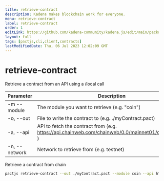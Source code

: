 ```yaml
---
title: retrieve-contract
description: Kadena makes blockchain work for everyone.
menu: retrieve-contract
label: retrieve-contract
order: 1
editLink: https://github.com/kadena-community/kadena.js/edit/main/packages/tools/pactjs-cli/README.md
layout: full
tags: [pactjs,cli,client,contracts]
lastModifiedDate: Thu, 06 Jul 2023 12:02:09 GMT
---
```

# retrieve-contract

Retrieve a contract from an API using a /local call

| **Parameter** | **Description**                                                                                         | **Required** | **Default value**             |
| ------------- | ------------------------------------------------------------------------------------------------------- | ------------ | ----------------------------- |
| -m --module   | The module you want to retrieve (e.g. "coin")                                                           | Yes          |                               |
| -o, --out     | File to write the contract to (e.g. ./myContract.pact)                                                  | Yes          |                               |
| -a, --api     | API to fetch the contract from (e.g. [https://api.chainweb.com/chainweb/0.0/mainnet01/chain/8/pact ](https://api.chainweb.com/chainweb/0.0/mainnet01/chain/8/pact)) | Yes          | [https://api.chainweb.com ](https://api.chainweb.com) |
| -n, --network | Network to retrieve from (e.g. testnet)                                                                 | No           | mainnet                       |

Retrieve a contract from chain

```sh
pactjs retrieve-contract --out ./myContract.pact --module coin --api https://api.chainweb.com/chainweb/0.0/mainnet01/chain/8/pact
```
